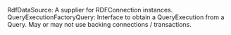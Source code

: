 
RdfDataSource: A supplier for RDFConnection instances.
QueryExecutionFactoryQuery: Interface to obtain a QueryExecution from a Query. May or may not use backing connections / transactions.

